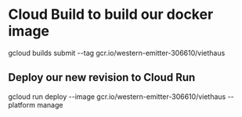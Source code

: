 # Cloud Build to build our docker image
gcloud builds submit --tag gcr.io/western-emitter-306610/viethaus
## Deploy our new revision to Cloud Run
gcloud run deploy --image gcr.io/western-emitter-306610/viethaus --platform manage